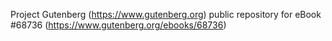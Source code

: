 Project Gutenberg (https://www.gutenberg.org) public repository for eBook #68736 (https://www.gutenberg.org/ebooks/68736)

